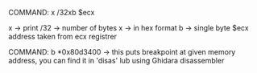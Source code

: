 

COMMAND:
x /32xb $ecx

x → print
/32 → number of bytes
x → in hex format
b → single byte
$ecx address taken from ecx registrer


COMMAND:
b *0x80d3400 → this puts breakpoint at given memory address, you can find it in 'disas' lub using Ghidara disassembler

